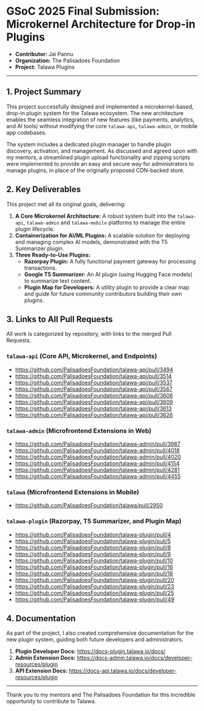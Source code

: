 # GSoC 2025 Final Submission: Microkernel Architecture for Drop-in Plugins

* **Contributor:** Jai Pannu
* **Organization:** The Palisadoes Foundation
* **Project:** Talawa Plugins

---

## 1. Project Summary

This project successfully designed and implemented a microkernel-based, drop-in plugin system for the Talawa ecosystem. The new architecture enables the seamless integration of new features (like payments, analytics, and AI tools) without modifying the core `talawa-api`, `talawa-admin`, or mobile app codebases.

The system includes a dedicated plugin manager to handle plugin discovery, activation, and management. As discussed and agreed upon with my mentors, a streamlined plugin upload functionality and zipping scripts were implemented to provide an easy and secure way for administrators to manage plugins, in place of the originally proposed CDN-backed store.

## 2. Key Deliverables

This project met all its original goals, delivering:

1.  **A Core Microkernel Architecture:** A robust system built into the `talawa-api`, `talawa-admin` and `talawa-mobile` platforms to manage the entire plugin lifecycle.
2.  **Containerization for AI/ML Plugins:** A scalable solution for deploying and managing complex AI models, demonstrated with the T5 Summarizer plugin.
3.  **Three Ready-to-Use Plugins:**
    * **Razorpay Plugin:** A fully functional payment gateway for processing transactions.
    * **Google T5 Summarizer:** An AI plugin (using Hugging Face models) to summarize text content.
    * **Plugin Map for Developers:** A utility plugin to provide a clear map and guide for future community contributors building their own plugins.

## 3. Links to All Pull Requests

All work is categorized by repository, with links to the merged Pull Requests.

### `talawa-api` (Core API, Microkernel, and Endpoints)

* <https://github.com/PalisadoesFoundation/talawa-api/pull/3494>
* <https://github.com/PalisadoesFoundation/talawa-api/pull/3514>
* <https://github.com/PalisadoesFoundation/talawa-api/pull/3537>
* <https://github.com/PalisadoesFoundation/talawa-api/pull/3567>
* <https://github.com/PalisadoesFoundation/talawa-api/pull/3606>
* <https://github.com/PalisadoesFoundation/talawa-api/pull/3609>
* <https://github.com/PalisadoesFoundation/talawa-api/pull/3613>
* <https://github.com/PalisadoesFoundation/talawa-api/pull/3626>

### `talawa-admin` (Microfrontend Extensions in Web)

* <https://github.com/PalisadoesFoundation/talawa-admin/pull/3987>
* <https://github.com/PalisadoesFoundation/talawa-admin/pull/4018>
* <https://github.com/PalisadoesFoundation/talawa-admin/pull/4020>
* <https://github.com/PalisadoesFoundation/talawa-admin/pull/4154>
* <https://github.com/PalisadoesFoundation/talawa-admin/pull/4281>
* <https://github.com/PalisadoesFoundation/talawa-admin/pull/4455>

### `talawa` (Microfrontend Extensions in Mobile)

* <https://github.com/PalisadoesFoundation/talawa/pull/2950>

### `talawa-plugin` (Razorpay, T5 Summarizer, and Plugin Map)

* <https://github.com/PalisadoesFoundation/talawa-plugin/pull/4>
* <https://github.com/PalisadoesFoundation/talawa-plugin/pull/5>
* <https://github.com/PalisadoesFoundation/talawa-plugin/pull/8>
* <https://github.com/PalisadoesFoundation/talawa-plugin/pull/9>
* <https://github.com/PalisadoesFoundation/talawa-plugin/pull/10>
* <https://github.com/PalisadoesFoundation/talawa-plugin/pull/16>
* <https://github.com/PalisadoesFoundation/talawa-plugin/pull/18>
* <https://github.com/PalisadoesFoundation/talawa-plugin/pull/20>
* <https://github.com/PalisadoesFoundation/talawa-plugin/pull/23>
* <https://github.com/PalisadoesFoundation/talawa-plugin/pull/25>
* <https://github.com/PalisadoesFoundation/talawa-plugin/pull/49>

## 4. Documentation

As part of the project, I also created comprehensive documentation for the new plugin system, guiding both future developers and administrators.

1.  **Plugin Developer Docs:** <https://docs-plugin.talawa.io/docs/>
2.  **Admin Extension Docs:** <https://docs-admin.talawa.io/docs/developer-resources/plugin>
3.  **API Extension Docs:** <https://docs-api.talawa.io/docs/developer-resources/plugin>

---

Thank you to my mentors and The Palisadoes Foundation for this incredible opportunity to contribute to Talawa.

